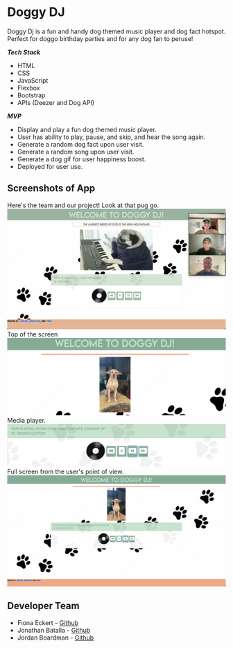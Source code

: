 # Doggy DJ

Doggy Dj is a fun and handy dog themed music player and dog fact hotspot. Perfect for doggo birthday parties and for any dog fan to peruse!

**_Tech Stack_**

- HTML
- CSS
- JavaScript
- Flexbox
- Bootstrap
- APIs (Deezer and Dog API)

**_MVP_**

- Display and play a fun dog themed music player.
- User has ability to play, pause, and skip, and hear the song again.
- Generate a random dog fact upon user visit.
- Generate a random song upon user visit.
- Generate a dog gif for user happiness boost.
- Deployed for user use.

## Screenshots of App

Here's the team and our project! Look at that pug go.
<img src="./team.png">
Top of the screen
<img src="./top_screen.png">
Media player.
<img src="./media_player.png">
Full screen from the user's point of view.
<img src="full_screen.png">

## Developer Team

- Fiona Eckert - [Github][1]
- Jonathan Batalla - [Github][2]
- Jordan Boardman - [Github][3]

[1]: https://github.com/fionaeckert
[2]: https://github.com/Jon-115
[3]: https://github.com/jordanboardman
